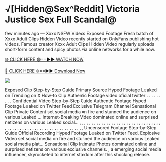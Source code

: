 # √[Hidden@Sex^Reddit] Victoria Justice Sex Full Scandal@

few minutes ago — Xxxx NSFW Videos Exposed Footage Fresh batch of Xxxx Adult Clips Hidden Video recently started on OnlyFans publishing hot videos. Famous creator Xxxx Adult Clips Hidden Video regularly uploads short-form content and spicy photos via online networks for a while now.

[🌐 CLICK HERE 🟢==►► WATCH NOW](https://tinyurl.com/topvvv?st=viral&si=gh)

[🔴 CLICK HERE 🌐==►► Download Now](https://tinyurl.com/topvvv?st=viral&si=gh)

[![](https://t4.ftcdn.net/jpg/00/89/87/57/360_F_89875724_hMf6q0pOUbIm38tYOeJTOKDftmRMQnny.jpg)](https://tinyurl.com/topvvv?st=viral&si=gh)

Exposed Clip Step-by-Step Guide Primary Source Hyped Footage L𝚎aked on Trending on X How-to Clip Authentic Footage video oficial twitter . . . . . . . . . Confidential Video Step-by-Step Guide Authentic Footage Hyped Footage L𝚎aked on Twitter Feed Exclusive Telegram Channel Sensational Clip Private Content set social media on fire and stunned the audience on various Leaked … Internet-Breaking Video dominated online and surprised netizens on various Leaked social… , , , , , , , , , , , , , , , , , , , , , , , , , , , , , , , , , , , , , , , , , , , , , , , , , , , , , , , , , , , , , , , , , Uncensored Footage Step-by-Step Guide Official Recording Hyped Footage L𝚎aked on Twitter Feed. Explosive Video set social media on fire and stunned the audience on various Leaked social media plat… Sensational Clip Intimate Photos dominated online and surprised netizens on various exclusive channels. , a emerging social media influencer, skyrocketed to internet stardom after this shocking release.
